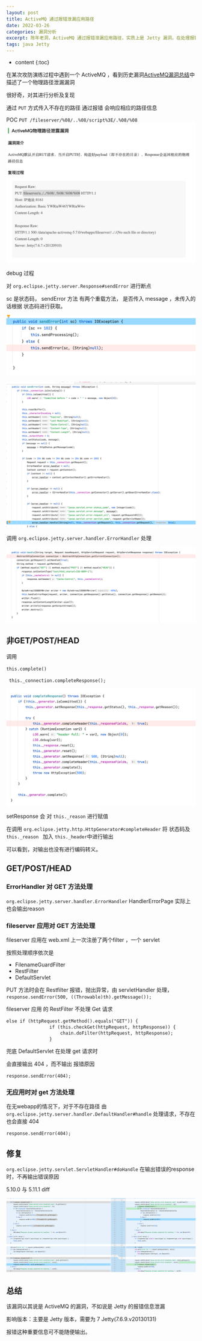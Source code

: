```yaml
---
layout: post
title: ActiveMQ 通过报错泄漏应用路径
date: 2022-03-26
categories: 漏洞分析
excerpt: 陈年老洞，ActiveMQ 通过报错泄漏应用路径，实质上是 Jetty 漏洞，在处理报错时，sendError 函数携带了抛出的异常，导致信息泄漏 
tags: java Jetty
---
```


* content
{:toc}

在某次攻防演练过程中遇到一个 ActiveMQ ，看到历史漏洞[ActiveMQ漏洞总结](https://www.freebuf.com/vuls/284919.html)中描述了一个物理路径泄漏漏洞

很好奇，对其进行分析及复现



通过 `PUT` 方式传入不存在的路径 通过报错 会响应相应的路径信息

POC `PUT /fileserver/%08/..%08/script%3E/.%08/%08`
![bc17784ff3c05c75424bc49407b5668b.png](/img/ActiveMQ/c8dc3e1a800944a096adc9c5c48c8875.png)

debug 过程

对 `org.eclipse.jetty.server.Response#sendError` 进行断点

sc 是状态码， sendError 方法 有两个重载方法， 是否传入 message ，未传入的话根据 状态码进行获取。

![e94a532f50b0db5f98de5ff4c337b418.png](/img/ActiveMQ/1b156944b62b486192dc9b75713b5eb8.png)

![a14bcb2e52aadc9377cfe106bc07cd46.png](/img/ActiveMQ/bb8496e4e10e4a539c2652a2d7b613d4.png)



调用 `org.eclipse.jetty.server.handler.ErrorHandler` 处理

![305c7561578fea220bf3be414ea00a99.png](/img/ActiveMQ/c43dd73e575d40b5a70048d2b4e32eaa.png)

## 非GET/POST/HEAD

调用 

`this.complete()`

` this._connection.completeResponse();`


![a85264aa063b59086fdacb8614ce6db9.png](/img/ActiveMQ/0e2708a630ff4c809d8b4e3156814ffe.png)

setResponse 会 对 `this._reason` 进行赋值

在调用 `org.eclipse.jetty.http.HttpGenerator#completeHeader` 将 状态码及 `this._reason `  加入 `this._header`中进行输出



可以看到，对输出也没有进行编码转义。

## GET/POST/HEAD

### ErrorHandler 对 GET 方法处理

`org.eclipse.jetty.server.handler.ErrorHandler` HandlerErrorPage 实际上也会输出reason

### fileserver 应用对 GET 方法处理

fileserver 应用在 web.xml 上一次注册了两个filter ，一个 servlet

按照处理顺序依次是 
* FilenameGuardFilter
* RestFilter
* DefaultServlet

PUT 方法时会在 Restfilter 报错，抛出异常，由 servletHandler 处理，` response.sendError(500, ((Throwable)th).getMessage());`

fileserver 应用 的 RestFilter 不处理 Get 请求

```
else if (httpRequest.getMethod().equals("GET")) {
                if (this.checkGet(httpRequest, httpResponse)) {
                    chain.doFilter(httpRequest, httpResponse);
                }
```

兜底 DefaultServlet 在处理 get 请求时

会直接输出 404 ，而不输出 报错原因

```
response.sendError(404);
```


### 无应用时对 get 方法处理

在无webapp的情况下，对于不存在路径 由 `org.eclipse.jetty.server.handler.DefaultHandler#handle` 处理请求，不存在也会直接 404 

```
response.sendError(404);
```



## 修复

`org.eclipse.jetty.servlet.ServletHandler#doHandle` 在输出错误的response 时，不再输出错误原因

5.10.0 与 5.11.1 diff

![dfc54e2887bce60872888a3728142067.png](/img/ActiveMQ/6ef18668e5f2453e88134862423a8143.png)



## 总结

该漏洞以其说是 ActiveMQ 的漏洞，不如说是 Jetty 的报错信息泄漏

影响版本：主要是 Jetty 版本，需要为 7  Jetty(7.6.9.v20130131)

报错这种重要信息可不能随便输出。
